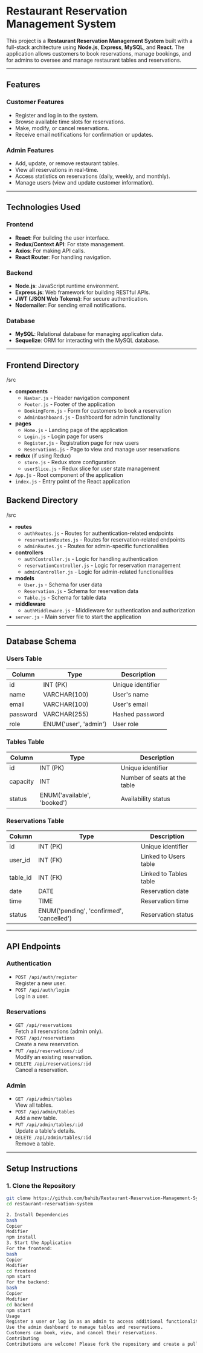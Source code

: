 # Restaurant Reservation Management System

This project is a **Restaurant Reservation Management System** built with a full-stack architecture using **Node.js**, **Express**, **MySQL**, and **React**. The application allows customers to book reservations, manage bookings, and for admins to oversee and manage restaurant tables and reservations.

---

## **Features**

### **Customer Features**
- Register and log in to the system.
- Browse available time slots for reservations.
- Make, modify, or cancel reservations.
- Receive email notifications for confirmation or updates.

### **Admin Features**
- Add, update, or remove restaurant tables.
- View all reservations in real-time.
- Access statistics on reservations (daily, weekly, and monthly).
- Manage users (view and update customer information).

---

## **Technologies Used**

### **Frontend**
- **React**: For building the user interface.
- **Redux/Context API**: For state management.
- **Axios**: For making API calls.
- **React Router**: For handling navigation.

### **Backend**
- **Node.js**: JavaScript runtime environment.
- **Express.js**: Web framework for building RESTful APIs.
- **JWT (JSON Web Tokens)**: For secure authentication.
- **Nodemailer**: For sending email notifications.

### **Database**
- **MySQL**: Relational database for managing application data.
- **Sequelize**: ORM for interacting with the MySQL database.

---

## **Frontend Directory**

/src
  - **components**
    - `Navbar.js` - Header navigation component
    - `Footer.js` - Footer of the application
    - `BookingForm.js` - Form for customers to book a reservation
    - `AdminDashboard.js` - Dashboard for admin functionality
  - **pages**
    - `Home.js` - Landing page of the application
    - `Login.js` - Login page for users
    - `Register.js` - Registration page for new users
    - `Reservations.js` - Page to view and manage user reservations
  - **redux** (if using Redux)
    - `store.js` - Redux store configuration
    - `userSlice.js` - Redux slice for user state management
  - `App.js` - Root component of the application
  - `index.js` - Entry point of the React application

## **Backend Directory**

/src
  - **routes**
    - `authRoutes.js` - Routes for authentication-related endpoints
    - `reservationRoutes.js` - Routes for reservation-related endpoints
    - `adminRoutes.js` - Routes for admin-specific functionalities
  - **controllers**
    - `authController.js` - Logic for handling authentication
    - `reservationController.js` - Logic for reservation management
    - `adminController.js` - Logic for admin-related functionalities
  - **models**
    - `User.js` - Schema for user data
    - `Reservation.js` - Schema for reservation data
    - `Table.js` - Schema for table data
  - **middleware**
    - `authMiddleware.js` - Middleware for authentication and authorization
  - `server.js` - Main server file to start the application

---

## **Database Schema**

### **Users Table**
| Column    | Type                    | Description                 |
|-----------|-------------------------|-----------------------------|
| id        | INT (PK)                | Unique identifier           |
| name      | VARCHAR(100)            | User's name                 |
| email     | VARCHAR(100)            | User's email                |
| password  | VARCHAR(255)            | Hashed password             |
| role      | ENUM('user', 'admin')   | User role                   |

### **Tables Table**
| Column    | Type                    | Description                 |
|-----------|-------------------------|-----------------------------|
| id        | INT (PK)                | Unique identifier           |
| capacity  | INT                     | Number of seats at the table|
| status    | ENUM('available', 'booked') | Availability status    |

### **Reservations Table**
| Column    | Type                    | Description                 |
|-----------|-------------------------|-----------------------------|
| id        | INT (PK)                | Unique identifier           |
| user_id   | INT (FK)                | Linked to Users table       |
| table_id  | INT (FK)                | Linked to Tables table      |
| date      | DATE                    | Reservation date            |
| time      | TIME                    | Reservation time            |
| status    | ENUM('pending', 'confirmed', 'cancelled') | Reservation status |

---

## **API Endpoints**

### **Authentication**
- `POST /api/auth/register`  
  Register a new user.
- `POST /api/auth/login`  
  Log in a user.

### **Reservations**
- `GET /api/reservations`  
  Fetch all reservations (admin only).
- `POST /api/reservations`  
  Create a new reservation.
- `PUT /api/reservations/:id`  
  Modify an existing reservation.
- `DELETE /api/reservations/:id`  
  Cancel a reservation.

### **Admin**
- `GET /api/admin/tables`  
  View all tables.
- `POST /api/admin/tables`  
  Add a new table.
- `PUT /api/admin/tables/:id`  
  Update a table's details.
- `DELETE /api/admin/tables/:id`  
  Remove a table.

---

## **Setup Instructions**

### **1. Clone the Repository**
```bash
git clone https://github.com/bahib/Restaurant-Reservation-Management-System.git
cd restaurant-reservation-system

2. Install Dependencies
bash
Copier
Modifier
npm install
3. Start the Application
For the frontend:
bash
Copier
Modifier
cd frontend
npm start
For the backend:
bash
Copier
Modifier
cd backend
npm start
Usage
Register a user or log in as an admin to access additional functionalities.
Use the admin dashboard to manage tables and reservations.
Customers can book, view, and cancel their reservations.
Contributing
Contributions are welcome! Please fork the repository and create a pull request with your changes.
